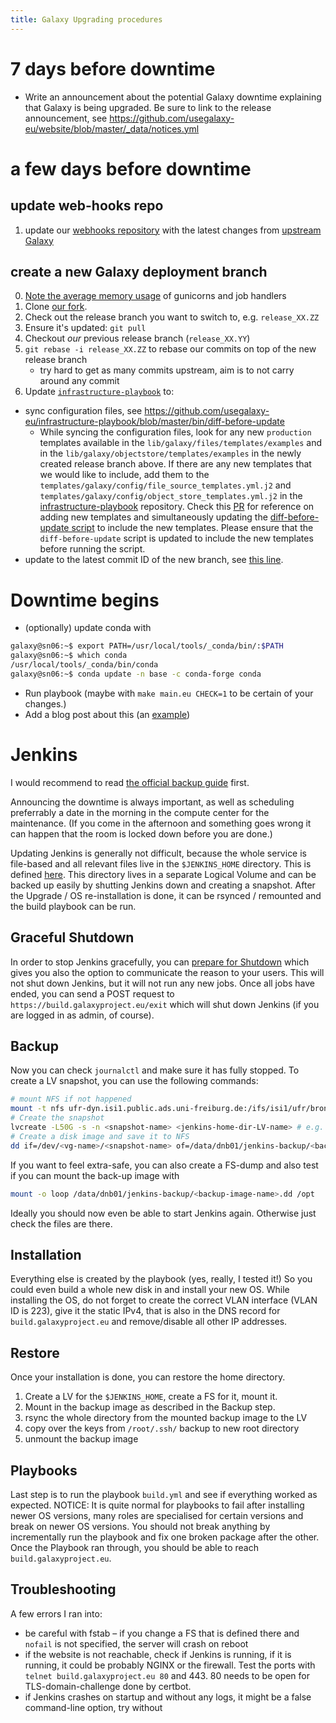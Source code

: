 ```yaml
---
title: Galaxy Upgrading procedures
---
```


# 7 days before downtime

- Write an announcement about the potential Galaxy downtime explaining that Galaxy is being upgraded. Be sure to link to the release announcement, see https://github.com/usegalaxy-eu/website/blob/master/_data/notices.yml

# a few days before downtime

## update web-hooks repo

1. update our [webhooks repository](https://github.com/usegalaxy-eu/galaxy-webhooks) with the latest changes from [upstream Galaxy](https://github.com/galaxyproject/galaxy/tree/dev/config/plugins/webhooks)

## create a new Galaxy deployment branch

0. [Note the average memory usage](https://github.com/usegalaxy-eu/operations/blob/dce7ce8ebfc433d0b76d337b4e4d3cd85f89f138/procmgmt.md?plain=1#L96) of gunicorns and job handlers
1. Clone [our fork](https://github.com/usegalaxy-eu/galaxy/).
2. Check out the release branch you want to switch to, e.g. `release_XX.ZZ`
3. Ensure it's updated: `git pull`
4. Checkout _our_ previous release branch (`release_XX.YY`)
5. `git rebase -i release_XX.ZZ` to rebase our commits on top of the new release branch
   - try hard to get as many commits upstream, aim is to not carry around any commit
6. Update [`infrastructure-playbook`](https://github.com/usegalaxy-eu/infrastructure-playbook/) to:

- sync configuration files, see https://github.com/usegalaxy-eu/infrastructure-playbook/blob/master/bin/diff-before-update
  - While syncing the configuration files, look for any new `production` templates available in the `lib/galaxy/files/templates/examples` and in the `lib/galaxy/objectstore/templates/examples` in the newly created release branch above. If there are any new templates that we would like to include, add them to the `templates/galaxy/config/file_source_templates.yml.j2` and `templates/galaxy/config/object_store_templates.yml.j2` in the [infrastructure-playbook](https://github.com/usegalaxy-eu/infrastructure-playbook) repository. Check this [PR](https://github.com/usegalaxy-eu/infrastructure-playbook/pull/1225/commits/bb01c94ca30589914217ea6cfb6941bdce6273fc) for reference on adding new templates and simultaneously updating the [diff-before-update script](https://github.com/usegalaxy-eu/infrastructure-playbook/blob/master/bin/diff-before-update) to include the new templates. Please ensure that the `diff-before-update` script is updated to include the new templates before running the script.
- update to the latest commit ID of the new branch, see [this line](https://github.com/usegalaxy-eu/infrastructure-playbook/blob/master/group_vars/sn06/sn06.yml#L347).

# Downtime begins

- (optionally) update conda with

```bash
galaxy@sn06:~$ export PATH=/usr/local/tools/_conda/bin/:$PATH
galaxy@sn06:~$ which conda
/usr/local/tools/_conda/bin/conda
galaxy@sn06:~$ conda update -n base -c conda-forge conda
```

- Run playbook (maybe with `make main.eu CHECK=1` to be certain of your changes.)
- Add a blog post about this (an [example](https://github.com/usegalaxy-eu/galaxy-freiburg/pull/82))

# Jenkins

I would recommend to read [the official backup guide](https://www.jenkins.io/doc/book/system-administration/backing-up/) first.

Announcing the downtime is always important, as well as scheduling preferrably a date in the morning in the compute center for the maintenance. (If you come in the afternoon and something goes wrong it can happen that the room is locked down before you are done.)

Updating Jenkins is generally not difficult, because the whole service is file-based and all relevant files live in the `$JENKINS_HOME` directory. This is defined [here](https://github.com/usegalaxy-eu/infrastructure-playbook/blob/25ddd20a643c33234712ae40641cc29b0fab731d/group_vars/build.yml#L3). This directory lives in a separate Logical Volume and can be backed up easily by shutting Jenkins down and creating a snapshot. After the Upgrade / OS re-installation is done, it can be rsynced / remounted and the build playbook can be run.

## Graceful Shutdown

In order to stop Jenkins gracefully, you can [prepare for Shutdown](https://build.galaxyproject.eu/manage/prepareShutdown) which gives you also the option to communicate the reason to your users. This will not shut down Jenkins, but it will not run any new jobs. Once all jobs have ended, you can send a POST request to `https://build.galaxyproject.eu/exit` which will shut down Jenkins (if you are logged in as admin, of course).

## Backup

Now you can check `journalctl` and make sure it has fully stopped. To create a LV snapshot, you can use the following commands:

```sh
# mount NFS if not happened
mount -t nfs ufr-dyn.isi1.public.ads.uni-freiburg.de:/ifs/isi1/ufr/bronze/nfs/denbi/ /data/dnb01
# Create the snapshot
lvcreate -L50G -s -n <snapshot-name> <jenkins-home-dir-LV-name> # e.g. /dev/rl/jenkins-home
# Create a disk image and save it to NFS
dd if=/dev/<vg-name>/<snapshot-name> of=/data/dnb01/jenkins-backup/<backup-image-name>.dd
```

If you want to feel extra-safe, you can also create a FS-dump and also test if you can mount the back-up image with

```sh
mount -o loop /data/dnb01/jenkins-backup/<backup-image-name>.dd /opt
```

Ideally you should now even be able to start Jenkins again. Otherwise just check the files are there.

## Installation

Everything else is created by the playbook (yes, really, I tested it!)
So you could even build a whole new disk in and install your new OS.
While installing the OS, do not forget to create the correct VLAN interface (VLAN ID is 223), give it the static IPv4, that is also in the DNS record for `build.galaxyproject.eu` and remove/disable all other IP addresses.

## Restore

Once your installation is done, you can restore the home directory.

1. Create a LV for the `$JENKINS_HOME`, create a FS for it, mount it.
2. Mount in the backup image as described in the Backup step.
3. rsync the whole directory from the mounted backup image to the LV
4. copy over the keys from `/root/.ssh/` backup to new root directory
5. unmount the backup image

## Playbooks

Last step is to run the playbook `build.yml` and see if everything worked as expected.
NOTICE: It is quite normal for playbooks to fail after installing newer OS versions, many roles are specialised for certain versions and break on newer OS versions.
You should not break anything by incrementally run the playbook and fix one broken package after the other.
Once the Playbook ran through, you should be able to reach `build.galaxyproject.eu`.

## Troubleshooting

A few errors I ran into:

- be careful with fstab – if you change a FS that is defined there and `nofail` is not specified, the server will crash on reboot
- if the website is not reachable, check if Jenkins is running, if it is running, it could be probably NGINX or the firewall. Test the ports with `telnet build.galaxyproject.eu 80` and 443. 80 needs to be open for TLS-domain-challenge done by certbot.
- if Jenkins crashes on startup and without any logs, it might be a false command-line option, try without
